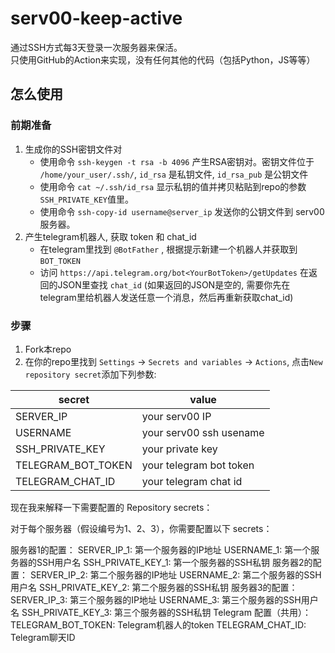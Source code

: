 # serv00-keep-active  

通过SSH方式每3天登录一次服务器来保活。  
只使用GitHub的Action来实现，没有任何其他的代码（包括Python，JS等等）  

## 怎么使用  
### 前期准备  
1. 生成你的SSH密钥文件对  
    - 使用命令 `ssh-keygen -t rsa -b 4096` 产生RSA密钥对。密钥文件位于 `/home/your_user/.ssh/`, `id_rsa` 是私钥文件, `id_rsa_pub` 是公钥文件  
    - 使用命令 `cat ~/.ssh/id_rsa` 显示私钥的值并拷贝粘贴到repo的参数 `SSH_PRIVATE_KEY`值里。  
    - 使用命令 `ssh-copy-id username@server_ip` 发送你的公钥文件到 serv00 服务器。  
2. 产生telegram机器人, 获取 token 和 chat_id  
    - 在telegram里找到 `@BotFather` , 根据提示新建一个机器人并获取到 `BOT_TOKEN`  
    - 访问 `https://api.telegram.org/bot<YourBotToken>/getUpdates` 在返回的JSON里查找 `chat_id` (如果返回的JSON是空的, 需要你先在telegram里给机器人发送任意一个消息，然后再重新获取chat_id)  

### 步骤
1. Fork本repo
2. 在你的repo里找到 `Settings` -> `Secrets and variables` -> `Actions`, 点击`New repository secret`添加下列参数:

| secret | value |
|-------|-------|
| SERVER_IP | your serv00 IP |
| USERNAME | your serv00 ssh usename |
| SSH_PRIVATE_KEY | your private key |
| TELEGRAM_BOT_TOKEN | your telegram bot token |
| TELEGRAM_CHAT_ID | your telegram chat id |  

现在我来解释一下需要配置的 Repository secrets：

对于每个服务器（假设编号为1、2、3），你需要配置以下 secrets：

服务器1的配置：
SERVER_IP_1: 第一个服务器的IP地址
USERNAME_1: 第一个服务器的SSH用户名
SSH_PRIVATE_KEY_1: 第一个服务器的SSH私钥
服务器2的配置：
SERVER_IP_2: 第二个服务器的IP地址
USERNAME_2: 第二个服务器的SSH用户名
SSH_PRIVATE_KEY_2: 第二个服务器的SSH私钥
服务器3的配置：
SERVER_IP_3: 第三个服务器的IP地址
USERNAME_3: 第三个服务器的SSH用户名
SSH_PRIVATE_KEY_3: 第三个服务器的SSH私钥
Telegram 配置（共用）：
TELEGRAM_BOT_TOKEN: Telegram机器人的token
TELEGRAM_CHAT_ID: Telegram聊天ID
